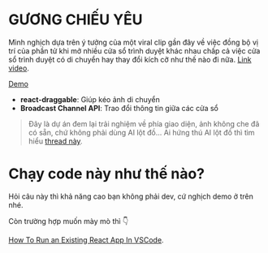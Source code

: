 # GƯƠNG CHIẾU YÊU

Mình nghịch dựa trên ý tưởng của một viral clip gần đây về việc đồng bộ vị trí của phần tử khi mở nhiều cửa sổ trình duyệt khác nhau chấp cả việc cửa sổ trình duyệt có di chuyển hay thay đổi kích cỡ như thế nào đi nữa. [Link video](https://twitter.com/_nonfigurativ_).

[Demo](https://duongtranngoc.github.io/fiend-detecting-mirror/)

- **react-draggable**: Giúp kéo ảnh di chuyển
- **Broadcast Channel API**: Trao đổi thông tin giữa các cửa sổ

> Đây là dự án đem lại trải nghiệm về phía giao diện, ảnh không che đã có sẵn, chứ không phải dùng AI lột đồ... Ai hứng thú AI lột đồ thì tìm hiểu [thread này](https://mrdeepfakes.com/forums/threads/installing-stable-diffusion-webui-nudifying-inpainting-guide.11797/).

# Chạy code này như thế nào?

Hỏi câu này thì khả năng cao bạn không phải dev, cứ nghịch demo ở trên nhé.

Còn trường hợp muốn mày mò thì 👇

[How To Run an Existing React App In VSCode](https://www.youtube.com/watch?v=rUdOf63M_WA&ab_channel=GhostTogether).
